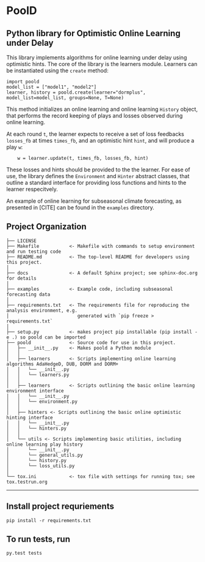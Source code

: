 PoolD
==============================

## Python library for Optimistic Online Learning under Delay 

This library implements algorithms for online learning under delay using optimistic hints. The core of the 
library is the learners module. Learners can be instantiated using the `create` method:
```
import poold
model_list = ["model1", "model2"]
learner, history = poold.create(learner="dormplus", model_list=model_list, groups=None, T=None)
```
This method initializes an online learning and online learning `History` object, that performs the
record keeping of plays and losses observed during online learning. 

At each round  `t`, the learner expects to receive a set of loss feedbacks `losses_fb` at times `times_fb`,
and an optimistic hint `hint`, and will produce a play `w`:
```
    w = learner.update(t, times_fb, losses_fb, hint)
```

These losses and hints should be provided to the the learner. For ease of use, the library defines the
`Environment` and `Hinter` abstract classes, that outline a standard interface for providing loss
functions and hints to the learner respecitvely.

An example of online learning for subseasonal climate forecasting, as presented in [CITE] can 
be found in the `examples` directory.

Project Organization
------------

    ├── LICENSE
    ├── Makefile           <- Makefile with commands to setup environment and run testing code
    ├── README.md          <- The top-level README for developers using this project.
    │
    ├── docs               <- A default Sphinx project; see sphinx-doc.org for details
    │
    ├── examples           <- Example code, including subseasonal forecasting data
    │
    ├── requirements.txt   <- The requirements file for reproducing the analysis environment, e.g.
    │                         generated with `pip freeze > requirements.txt`
    │
    ├── setup.py           <- makes project pip installable (pip install -e .) so poold can be imported
    ├── poold              <- Source code for use in this project.
    │   ├── __init__.py    <- Makes poold a Python module
    │   │
    │   ├── learners       <- Scripts implementing online learning algorithms AdaHedgeD, DUB, DORM and DORM+
    │   │   └── __init__.py
    │   │   └── learners.py
    │   │
    │   ├── learners       <- Scripts outlining the basic online learning environment interface
    │   │   └── __init__.py
    │   │   └── environment.py
    │   │
    │   ├── hinters <- Scripts outlining the basic online optimistic hinting interface
    │   │   └── __init__.py
    │   │   └── hinters.py
    │   │
    │   └── utils <- Scripts implementing basic utilities, including online learning play history
    │       └── __init__.py
    │       └── general_utils.py
    │       └── history.py
    │       └── loss_utils.py
    │
    └── tox.ini            <- tox file with settings for running tox; see tox.testrun.org
--------

## Install project requriements 
`pip install -r requirements.txt`

## To run tests, run
`py.test tests`